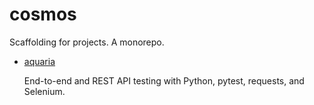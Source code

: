 # cosmos

Scaffolding for projects. A monorepo.

- [aquaria](projects/aquaria/README.md)

  End-to-end and REST API testing with Python, pytest, requests, and Selenium.
